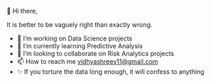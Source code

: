  👋 Hi there,
  
 It is better to be vaguely right than exactly wrong.
 

- 👀 I’m working on Data Science projects
- 🌱 I’m currently learning Predictive Analysis
- 💞️ I’m looking to collaborate on Risk Analytics projects
- 📫 How to reach me vidhyashreev11@gmail.com
- ✨ If you torture the data long enough, it will confess to anything

<!---
Vidhyashree-V/Vidhyashree-V is a ✨ special ✨ repository because its `README.md` (this file) appears on your GitHub profile.
You can click the Preview link to take a look at your changes.
--->
